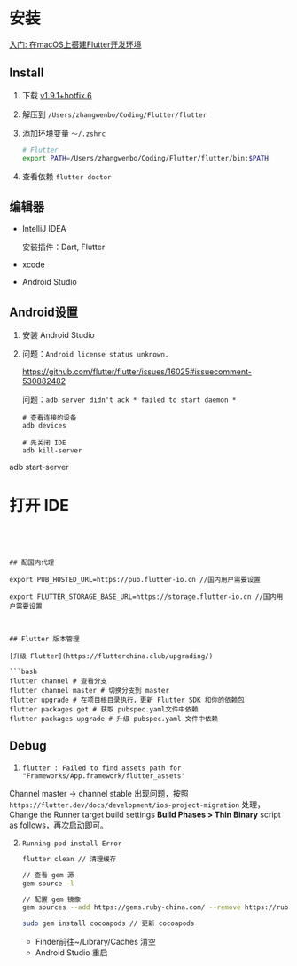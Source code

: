 # 安装
[入门: 在macOS上搭建Flutter开发环境](https://flutterchina.club/setup-macos/)

## Install

1. 下载 [v1.9.1+hotfix.6](https://storage.googleapis.com/flutter_infra/releases/stable/macos/flutter_macos_v1.9.1+hotfix.6-stable.zip)

2. 解压到 `/Users/zhangwenbo/Coding/Flutter/flutter`

3. 添加环境变量 `～/.zshrc` 
   ```bash
   # Flutter
   export PATH=/Users/zhangwenbo/Coding/Flutter/flutter/bin:$PATH
   ```
4. 查看依赖 `flutter doctor`



## 编辑器

- IntelliJ IDEA

  安装插件：Dart, Flutter

- xcode

- Android Studio



##  Android设置

1. 安装 Android Studio

2. 问题：`Android license status unknown.`

   https://github.com/flutter/flutter/issues/16025#issuecomment-530882482

   问题：`adb server didn't ack * failed to start daemon *`

   ```
   # 查看连接的设备
   adb devices
   
   # 先关闭 IDE
   adb kill-server
adb start-server
   # 打开 IDE
   ```
   



## 配国内代理

export PUB_HOSTED_URL=https://pub.flutter-io.cn //国内用户需要设置 

export FLUTTER_STORAGE_BASE_URL=https://storage.flutter-io.cn //国内用户需要设置



## Flutter 版本管理

[升级 Flutter](https://flutterchina.club/upgrading/)

```bash 
flutter channel # 查看分支
flutter channel master # 切换分支到 master
flutter upgrade # 在项目根目录执行，更新 Flutter SDK 和你的依赖包
flutter packages get # 获取 pubspec.yaml文件中依赖
flutter packages upgrade # 升级 pubspec.yaml 文件中依赖
```



## Debug

1. `flutter : Failed to find assets path for "Frameworks/App.framework/flutter_assets"`

Channel master -> channel stable 出现问题，按照 `https://flutter.dev/docs/development/ios-project-migration` 处理， Change the Runner target build settings **Build Phases > Thin Binary** script as follows，再次启动即可。

2. `Running pod install Error`

   ```bash
   flutter clean // 清理缓存

   // 查看 gem 源
   gem source -l 

   // 配置 gem 镜像
   gem sources --add https://gems.ruby-china.com/ --remove https://rubygems.org/

   sudo gem install cocoapods // 更新 cocoapods
   ```
   
   - Finder前往~/Library/Caches 清空
   - Android Studio 重启
